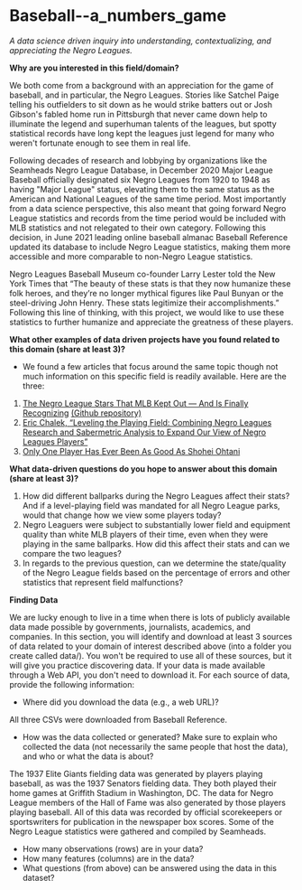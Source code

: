 # Baseball--a_numbers_game
*A data science driven inquiry into understanding, contextualizing, and appreciating the Negro Leagues.*

__Why are you interested in this field/domain?__

We both come from a background with an appreciation for the game of baseball, and in particular, the Negro Leagues. Stories like Satchel Paige telling his outfielders to sit down as he would strike batters out or Josh Gibson's fabled home run in Pittsburgh that never came down help to illuminate the legend and superhuman talents of the leagues, but spotty statistical records have long kept the leagues just legend for many who weren't fortunate enough to see them in real life. 

Following decades of research and lobbying by organizations like the Seamheads Negro League Database, in December 2020 Major League Baseball officially designated six Negro Leagues from 1920 to 1948 as having "Major League" status, elevating them to the same status as the American and National Leagues of the same time period. Most importantly from a data science perspective, this also meant that going forward Negro League statistics and records from the time period would be included with MLB statistics and not relegated to their own category. Following this decision, in June 2021 leading online baseball almanac Baseball Reference updated its database to include Negro League statistics, making them more accessible and more comparable to non-Negro League statistics.

Negro Leagues Baseball Museum co-founder Larry Lester told the New York Times that “The beauty of these stats is that they now humanize these folk heroes, and they’re no longer mythical figures like Paul Bunyan or the steel-driving John Henry. These stats legitimize their accomplishments.” Following this line of thinking, with this project, we would like to use these statistics to further humanize and appreciate the greatness of these players.

__What other examples of data driven projects have you found related to this domain (share at least 3)?__
  - We found a few articles that focus around the same topic though not much information on this specific field is readily available. Here are the three:
  1. [The Negro League Stars That MLB Kept Out — And Is Finally Recognizing](https://projects.fivethirtyeight.com/negro-leagues-mlb/) [(Github repository)](https://github.com/fivethirtyeight/negro-leagues-player-ratings)
  2. [Eric Chalek, “Leveling the Playing Field: Combining Negro Leagues Research and Sabermetric Analysis to Expand Our View of Negro Leagues Players”](https://youtu.be/6zU_b610-iE?t=217)
  3. [Only One Player Has Ever Been As Good As Shohei Ohtani](https://fivethirtyeight.com/features/long-before-shohei-ohtani-there-was-bullet-rogan/)

__What data-driven questions do you hope to answer about this domain (share at least 3)?__
1. How did different ballparks during the Negro Leagues affect their stats? And if a level-playing field was mandated for all Negro League parks, would that change how we view some players today? 
2. Negro Leaguers were subject to substantially lower field and equipment quality than white MLB players of their time, even when they were playing in the same ballparks. How did this affect their stats and can we compare the two leagues? 
3. In regards to the previous question, can we determine the state/quality of the Negro League fields based on the percentage of errors and other statistics that represent field malfunctions?

__Finding Data__

We are lucky enough to live in a time when there is lots of publicly available data made possible by governments, journalists, academics, and companies. In this section, you will identify and download at least 3 sources of data related to your domain of interest described above (into a folder you create called data/). You won't be required to use all of these sources, but it will give you practice discovering data. If your data is made available through a Web API, you don't need to download it. For each source of data, provide the following information:

 - Where did you download the data (e.g., a web URL)?
 
All three CSVs were downloaded from Baseball Reference.
 
 - How was the data collected or generated? Make sure to explain who collected the data (not necessarily the same people that host the data), and who or what the data is about?
 
The 1937 Elite Giants fielding data was generated by players playing baseball, as was the 1937 Senators fielding data. They both played their home games at Griffith Stadium in Washington, DC. The data for Negro League members of the Hall of Fame was also generated by those players playing baseball. All of this data was recorded by official scorekeepers or sportswriters for publication in the newspaper box scores. Some of the Negro League statistics were gathered and compiled by Seamheads.
 
 - How many observations (rows) are in your data?
 - How many features (columns) are in the data?
 - What questions (from above) can be answered using the data in this dataset?
